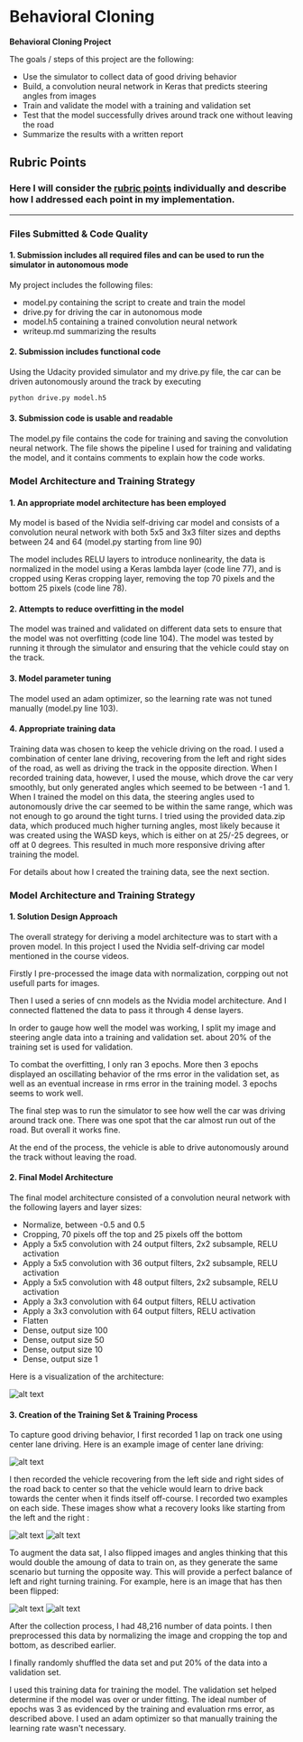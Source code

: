 # **Behavioral Cloning** 

**Behavioral Cloning Project**

The goals / steps of this project are the following:
* Use the simulator to collect data of good driving behavior
* Build, a convolution neural network in Keras that predicts steering angles from images
* Train and validate the model with a training and validation set
* Test that the model successfully drives around track one without leaving the road
* Summarize the results with a written report


[//]: # (Image References)

[nvidia_cnn_image]: ./writeup_images/nvidia_cnn_architecture.png "Nvidia Model Visualization"
[center]: ./writeup_images/center_2016_12_01_13_33_08_951.jpg "Center Driving"
[left]: ./writeup_images/recovery_left.png "Left Recovery Image"
[right]: ./writeup_images/recovery_right.png "Right Recovery Image"
[normal]: ./writeup_images/normal.jpg "Normal Image"
[flipped]: ./writeup_images/center_flipped.jpg "Flipped Image"


## Rubric Points
### Here I will consider the [rubric points](https://review.udacity.com/#!/rubrics/432/view) individually and describe how I addressed each point in my implementation.  

---
### Files Submitted & Code Quality

#### 1. Submission includes all required files and can be used to run the simulator in autonomous mode

My project includes the following files:
* model.py containing the script to create and train the model
* drive.py for driving the car in autonomous mode
* model.h5 containing a trained convolution neural network 
* writeup.md summarizing the results

#### 2. Submission includes functional code
Using the Udacity provided simulator and my drive.py file, the car can be driven autonomously around the track by executing 
```sh
python drive.py model.h5
```

#### 3. Submission code is usable and readable

The model.py file contains the code for training and saving the convolution neural network. The file shows the pipeline I used for training and validating the model, and it contains comments to explain how the code works.

### Model Architecture and Training Strategy

#### 1. An appropriate model architecture has been employed

My model is based of the Nvidia self-driving car model and consists of a convolution neural network with both 5x5 and 3x3 filter sizes and depths between 24 and 64 (model.py starting from line 90) 

The model includes RELU layers to introduce nonlinearity, the data is normalized in the model using a Keras lambda layer (code line 77), and is cropped using Keras cropping layer, removing the top 70 pixels and the bottom 25 pixels (code line 78). 

#### 2. Attempts to reduce overfitting in the model

The model was trained and validated on different data sets to ensure that the model was not overfitting (code line 104). The model was tested by running it through the simulator and ensuring that the vehicle could stay on the track.

#### 3. Model parameter tuning

The model used an adam optimizer, so the learning rate was not tuned manually (model.py line 103).

#### 4. Appropriate training data

Training data was chosen to keep the vehicle driving on the road. I used a combination of center lane driving, recovering from the left and right sides of the road, as well as driving the track in the opposite direction. When I recorded training data, however, I used the mouse, which drove the car very smoothly, but only generated angles which seemed to be between -1 and 1. When I trained the model on this data, the steering angles used to autonomously drive the car seemed to be within the same range, which was not enough to go around the tight turns. I tried using the provided data.zip data, which produced much higher turning angles, most likely because it was created using the WASD keys, which is either on at 25/-25 degrees, or off at 0 degrees. This resulted in much more responsive driving after training the model.

For details about how I created the training data, see the next section. 

### Model Architecture and Training Strategy

#### 1. Solution Design Approach

The overall strategy for deriving a model architecture was to start with a proven model. In this project I used the Nvidia self-driving car model mentioned in the course videos.

Firstly I pre-processed the image data with normalization, corpping out not usefull parts for images.

Then I used a series of cnn models as the Nvidia model architecture. And I connected flattened the data to pass it through 4 dense layers.

In order to gauge how well the model was working, I split my image and steering angle data into a training and validation set. about 20% of the training set is used for validation.

To combat the overfitting, I only ran 3 epochs. More then 3 epochs displayed an oscillating behavior of the rms error in the validation set, as well as an eventual increase in rms error in the training model. 3 epochs seems to work well.

The final step was to run the simulator to see how well the car was driving around track one. There was one spot that the car almost run out of the road. But overall it works fine.

At the end of the process, the vehicle is able to drive autonomously around the track without leaving the road.

#### 2. Final Model Architecture

The final model architecture consisted of a convolution neural network with the following layers and layer sizes:

* Normalize, between -0.5 and 0.5
* Cropping, 70 pixels off the top and 25 pixels off the bottom
* Apply a 5x5 convolution with 24 output filters, 2x2 subsample, RELU activation
* Apply a 5x5 convolution with 36 output filters, 2x2 subsample, RELU activation
* Apply a 5x5 convolution with 48 output filters, 2x2 subsample, RELU activation
* Apply a 3x3 convolution with 64 output filters, RELU activation
* Apply a 3x3 convolution with 64 output filters, RELU activation
* Flatten
* Dense, output size 100
* Dense, output size 50
* Dense, output size 10
* Dense, output size 1

Here is a visualization of the architecture:

![alt text][nvidia_cnn_image]

#### 3. Creation of the Training Set & Training Process

To capture good driving behavior, I first recorded 1 lap on track one using center lane driving. Here is an example image of center lane driving:

![alt text][center]

I then recorded the vehicle recovering from the left side and right sides of the road back to center so that the vehicle would learn to drive back towards the center when it finds itself off-course. I recorded two examples on each side. These images show what a recovery looks like starting from the left and the right :

![alt text][left]
![alt text][right]

To augment the data sat, I also flipped images and angles thinking that this would double the amoung of data to train on, as they generate the same scenario but turning the opposite way. This will provide a perfect balance of left and right turning training. For example, here is an image that has then been flipped:

![alt text][normal]
![alt text][flipped]

After the collection process, I had 48,216 number of data points. I then preprocessed this data by normalizing the image and cropping the top and bottom, as described earlier.

I finally randomly shuffled the data set and put 20% of the data into a validation set. 

I used this training data for training the model. The validation set helped determine if the model was over or under fitting. The ideal number of epochs was 3 as evidenced by the training and evaluation rms error, as described above. I used an adam optimizer so that manually training the learning rate wasn't necessary.